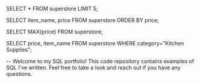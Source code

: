 SELECT *
FROM superstore
LIMIT 5;

SELECT item_name, price
FROM superstore
ORDER BY price;

SELECT MAX(price)
FROM superstore;

SELECT price, item_name
FROM superstore
WHERE category="Kitchen Supplies";

-- Welcome to my SQL portfolio! This code repository contains examples of SQL I've written. Feel free to take a look and reach out if you have any questions.

